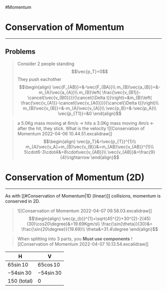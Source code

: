 #Momentum 
# Conservation of Momentum
---
## Problems
> Consider 2 people standing
> $$\vec{p_T}=0$$
> They push eachother
> $$\begin{align}
\vec{F_{AB}}=&-\vec{F_{BA}}\\
m_{B}\vec{a_{B}}=&-m_{A}\vec{a_{A}}\\
m_{B}\left( \frac{\vec{v_{B1}}-\cancel{\vec{v_{B0}}}}{\cancel{\Delta t}}\right)=&m_{B}\left( \frac{\vec{v_{A1}}-\cancel{\vec{v_{A0}}}}{\cancel{\Delta t}}\right)\\
m_{B}\vec{v_{B}}=&-m_{A}\vec{v_{A}}\\
\vec{p_B}=&-\vec{p_A}\\
\vec{p_{T1}}=&0
\end{align}$$

> a 5.0Kg mass moving at 6m/s $\rightarrow$ hits a 3.0Kg mass moving 4m/s $\leftarrow$ after the hit, they stick. What is the velocity
> ![[Conservation of Momentum 2022-04-06 10.44.51.excalidraw]]
$$\begin{align}
\vec{p_T}&=\vec{p_{T}}^{1}\\
m_{A}\vec{v_A}+m_{B}\vec{v_{B}}&=m_{AB}\vec{v_{AB}}^{1}\\
5\cdot6-3\cdot4&=8\cdot\vec{v_{AB}}\\
\vec{v_{AB}}&=\frac{9}{4}\rightarrow
\end{align}$$

# Conservation of Momentum (2D)
---
As with [[#Conservation of Momentum|1D (linear)]] collisions, momentum is conserved in 2D.
>![[Conservation of Momentum 2022-04-07 09.58.03.excalidraw]]
>$$\begin{align}
\vec{p_{b}}^{1}=\sqrt{45^{2}+30^{2}-2(45)(30)\cos20\degree}&=19.69Kgm/s\\
\frac{\sin{\theta}}{30}&= \frac{\sin{20\degree}}{19.69}\\
\theta&=31.4\degree
\end{align}$$

>When splitting into 3 parts, you **Must use components** 
>![[Conservation of Momentum 2022-04-07 10.13.54.excalidraw]]

|H|V|
|---|---|
|$65\sin{10}$|$65\cos{10}$|
|$-54\sin{30}$|$-54\sin{30}$|
|150 (total)|0|
